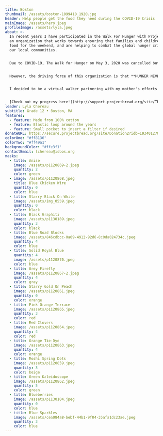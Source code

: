 ```yaml
---
title: Boston
thumbnail: /assets/boston-1099418_1920.jpg
header: Help people get the food they need during the COVID-19 Crisis
mainImage: /assets/hero.jpeg
profileImage: /assets/lyla.jpeg
about: >-
  In recent years I have participated in the Walk For Hunger with Project Bread,
  an organization that works towards ensuring that families and children have
  food for the weekend, and are helping to combat the global hunger crisis in
  our local communities.


  Due to COVID-19, The Walk for Hunger on May 3, 2020 was cancelled but the fundraising must continue; with the being focus primarily on rapid response to food insecurity being caused by the COVID-19 crisis.


  However, the driving force of this organization is that **HUNGER NEVER STOPS**!


  I decided to be a virtual walker partnering with my mother's efforts to help the community navigate through this new environment. I am encouraging you to donate to my fundraiser to help families that are not as fortunate as us in these times. With your generous donations we give you the opportunity to pick a mask from a selection of our beautifully homemade fabric masks.


  [Check out my progress here!](http://support.projectbread.org/site/TR/Walk/WalkforHunger?px=2304152&pg=personal&fr_id=1400)
leader: Lyla Chereau
subtitle: Grade 12 • Boston, MA
features:
  - feature: Made from 100% cotton
  - feature: Elastic loop around the years
  - feature: Small pocket to insert a filter if desired
donateURL: https://secure.projectbread.org/site/Donation2?idb=1934012782&df_id=6233&FR_ID=1400&mfc_pref=T&PROXY_ID=2304152&PROXY_TYPE=20&6233.donation=form1&pw_id=3761&s_AffiliateSecCatId=2341&NONCE_TOKEN=0D63D32F6732BC089ED848A192544239
colorOne: "#ff8136"
colorTwo: "#ff49a1"
backgroundColor: "#ffe3f1"
contactEmail: lchereau@isbos.org
masks:
  - title: Anise
    image: /assets/p1120869-2.jpeg
    quantity: 2
    color: green
  - image: /assets/p1120868.jpeg
    title: Blue Chicken Wire
    quantity: 0
    color: blue
  - title: Starry Black On White
    image: /assets/img_0559.jpeg
    quantity: 0
    color: black
  - title: Black Graphiti
    image: /assets/p1130189.jpeg
    quantity: 3
    color: black
  - title: Blue Road Blocks
    image: /assets/846cdbcc-0a89-4912-92d6-8c0da024734c.jpeg
    quantity: 4
    color: blue
  - title: Solid Royal Blue
    quantity: 4
    image: /assets/p1120870.jpeg
    color: blue
  - title: Grey Firefly
    image: /assets/p1120867-2.jpeg
    quantity: 4
    color: gray
  - title: Starry Gold On Peach
    image: /assets/p1120861.jpeg
    quantity: 0
    color: orange
  - title: Pink Orange Terrace
    image: /assets/p1120865.jpeg
    quantity: 3
    color: red
  - title: Red Clovers
    image: /assets/p1120864.jpeg
    quantity: 4
    color: red
  - title: Orange Tie-Dye
    image: /assets/p1120863.jpeg
    quantity: 4
    color: orange
  - title: Moshi Spring Dots
    image: /assets/p1120859.jpeg
    quantity: 3
    color: beige
  - title: Green Kaleidoscope
    image: /assets/p1120862.jpeg
    quantity: 5
    color: green
  - title: Blueberries
    image: /assets/p1130104.jpeg
    quantity: 0
    color: blue
  - title: Blue Sparkles
    image: /assets/cea084a8-bebf-44b1-9f04-35afa1dc23ae.jpeg
    quantity: 3
    color: blue
---
```

